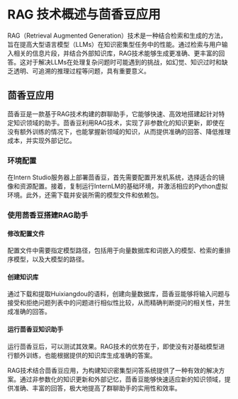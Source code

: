 # RAG 技术概述与茴香豆应用

RAG（Retrieval Augmented Generation）技术是一种结合检索和生成的方法，旨在提高大型语言模型（LLMs）在知识密集型任务中的性能。通过检索与用户输入相关的信息片段，并结合外部知识库，RAG技术能够生成更准确、更丰富的回答。这对于解决LLMs在处理复杂问题时可能遇到的挑战，如幻觉、知识过时和缺乏透明、可追溯的推理过程等问题，具有重要意义。

## 茴香豆应用

茴香豆是一款基于RAG技术构建的群聊助手，它能够快速、高效地搭建起针对特定知识领域的助手。茴香豆利用RAG技术，实现了非参数化的知识更新，即使在没有额外训练的情况下，也能掌握新领域的知识，从而提供准确的回答、降低推理成本，并实现外部记忆。

### 环境配置

在Intern Studio服务器上部署茴香豆，首先需要配置开发机系统，选择适合的镜像和资源配置。接着，复制运行InternLM的基础环境，并激活相应的Python虚拟环境。此外，还需下载并安装所需的模型文件和依赖包。

### 使用茴香豆搭建RAG助手

#### 修改配置文件

配置文件中需要指定模型路径，包括用于向量数据库和词嵌入的模型、检索的重排序模型，以及大模型的路径。

#### 创建知识库

通过下载和提取Huixiangdou的语料，创建向量数据库，茴香豆能够将输入问题与接受和拒绝问题列表中的问题进行相似性比较，从而精确判断提问的相关性，并生成准确的回答。

#### 运行茴香豆知识助手

运行茴香豆后，可以测试其效果。RAG技术的优势在于，即使没有对基础模型进行额外训练，也能根据提供的知识库生成准确的答案。

RAG技术结合茴香豆应用，为构建知识密集型问答系统提供了一种有效的解决方案。通过非参数化的知识更新和外部记忆，茴香豆能够快速适应新的知识领域，提供准确、丰富的回答，极大地提高了群聊助手的实用性和效率。
